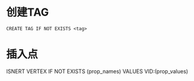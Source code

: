 # 创建TAG
```
CREATE TAG IF NOT EXISTS <tag>
```

# 

# 插入点
ISNERT VERTEX IF NOT EXISTS <tag> (prop_names) VALUES VID:(prop_values)